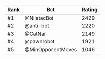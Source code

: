 Rank|Bot|Rating
---|---|---
#1|@NilatacBot|2429
#2|@anti-bot|2220
#3|@CatNail|2149
#4|@pawnrobot|1921
#5|@MinOpponentMoves|1046
